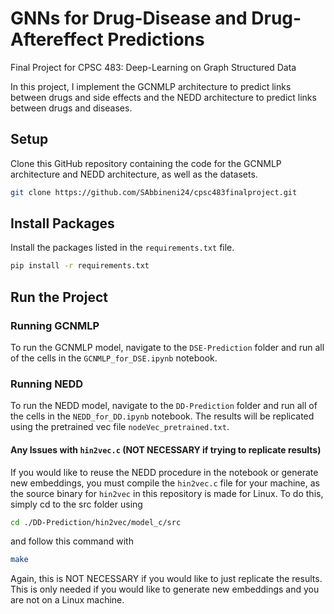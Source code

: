 # GNNs for Drug-Disease and Drug-Aftereffect Predictions
Final Project for CPSC 483: Deep-Learning on Graph Structured Data

In this project, I implement the GCNMLP architecture to predict links between drugs and side effects and the NEDD architecture to predict links between drugs and diseases.

## Setup
Clone this GitHub repository containing the code for the GCNMLP architecture and NEDD architecture, as well as the datasets.

```bash
git clone https://github.com/SAbbineni24/cpsc483finalproject.git
```

## Install Packages
Install the packages listed in the `requirements.txt` file.
```bash
pip install -r requirements.txt
```

## Run the Project

### Running GCNMLP
To run the GCNMLP model, navigate to the ``DSE-Prediction`` folder and run all of the cells in the ``GCNMLP_for_DSE.ipynb`` notebook.

### Running NEDD
To run the NEDD model, navigate to the ``DD-Prediction`` folder and run all of the cells in the ``NEDD_for_DD.ipynb`` notebook. The results will be replicated using the pretrained vec file ``nodeVec_pretrained.txt``.

#### Any Issues with ```hin2vec.c``` (NOT NECESSARY if trying to replicate results)
If you would like to reuse the NEDD procedure in the notebook or generate new embeddings, you must compile the ``hin2vec.c`` file for your machine, as the source binary for ```hin2vec``` in this repository is made for Linux. To do this, simply cd to the src folder using 
```bash
cd ./DD-Prediction/hin2vec/model_c/src
```
and follow this command with
```bash
make
```
Again, this is NOT NECESSARY if you would like to just replicate the results. This is only needed if you would like to generate new embeddings and you are not on a Linux machine.
